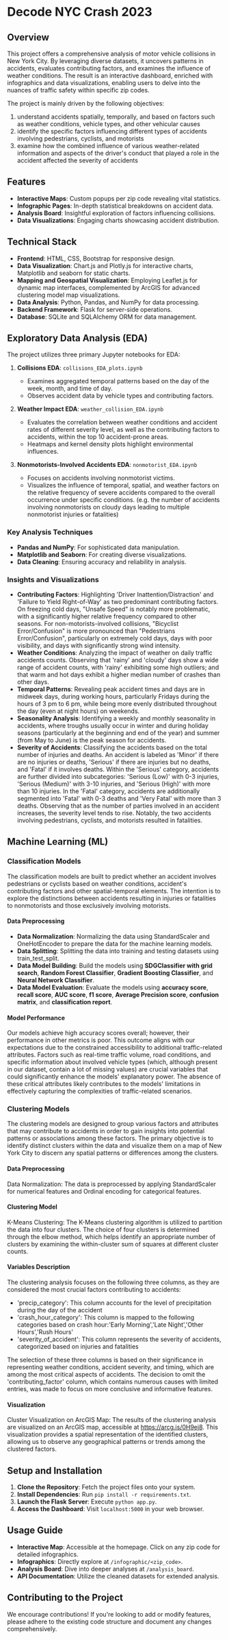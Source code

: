 # Decode NYC Crash 2023

## Overview
This project offers a comprehensive analysis of motor vehicle collisions in New York City. By leveraging diverse datasets, it uncovers patterns in accidents, evaluates contributing factors, and examines the influence of weather conditions. The result is an interactive dashboard, enriched with infographics and data visualizations, enabling users to delve into the nuances of traffic safety within specific zip codes.

The project is mainly driven by the following objectives:
1. understand accidents spatially, temporally, and based on factors such as weather conditions, vehicle types, and other vehicular causes
2. identify the specific factors influencing different types of accidents involving pedestrians, cyclists, and motorists
3. examine how the combined influence of various weather-related information and aspects of the driver's conduct that played a role in the accident affected the severity of accidents



## Features
- **Interactive Maps**: Custom popups per zip code revealing vital statistics.
- **Infographic Pages**: In-depth statistical breakdowns on accident data.
- **Analysis Board**: Insightful exploration of factors influencing collisions.
- **Data Visualizations**: Engaging charts showcasing accident distribution.

## Technical Stack
- **Frontend**: HTML, CSS, Bootstrap for responsive design.
- **Data Visualization**: Chart.js and Plotly.js for interactive charts, Matplotlib and seaborn for static charts.  
- **Mapping and Geospatial Visualization**: Employing Leaflet.js for dynamic map interfaces, complemented by ArcGIS for advanced clustering model map visualizations.
- **Data Analysis**: Python, Pandas, and NumPy for data processing.
- **Backend Framework**: Flask for server-side operations.
- **Database**: SQLite and SQLAlchemy ORM for data management.

## Exploratory Data Analysis (EDA)
The project utilizes three primary Jupyter notebooks for EDA:

1. **Collisions EDA**: `collisions_EDA_plots.ipynb`
   - Examines aggregated temporal patterns based on the day of the week, month, and time of day. 
   - Observes accident data by vehicle types and contributing factors.
   

2. **Weather Impact EDA**: `weather_collision_EDA.ipynb`
   - Evaluates the correlation between weather conditions and accident rates of different severity level, as well as the contributing factors to accidents, within the top 10 accident-prone areas.
   - Heatmaps and kernel density plots highlight environmental influences.

3. **Nonmotorists-Involved Accidents EDA**: `nonmotorist_EDA.ipynb`
   - Focuses on accidents involving nonmotorist victims.
   - Visualizes the influence of temporal, spatial, and weather factors on the relative frequency of severe accidents compared to the overall occurrence under specific conditions. (e.g. the number of accidents involving nonmotorists on cloudy days leading to multiple nonmotorist injuries or fatalities)


### Key Analysis Techniques
- **Pandas and NumPy**: For sophisticated data manipulation.
- **Matplotlib and Seaborn**: For creating diverse visualizations.
- **Data Cleaning**: Ensuring accuracy and reliability in analysis.

### Insights and Visualizations
- **Contributing Factors**: Highlighting 'Driver Inattention/Distraction' and 'Failure to Yield Right-of-Way' as two predominant contributing factors. On freezing cold days, "Unsafe Speed" is notably more problematic, with a significantly higher relative frequency compared to other seasons. For non-motorists-involved collisions, "Bicyclist Error/Confusion" is more pronounced than "Pedestrians Error/Confusion", particularly on extremely cold days, days with poor visibility, and days with significantly strong wind intensity.
- **Weather Conditions**: Analyzing the impact of weather on daily traffic accidents counts. Observing that 'rainy' and 'cloudy' days show a wide range of accident counts, with 'rainy' exhibiting some high outliers; and that warm and hot days exhibit a higher median number of crashes than other days.
- **Temporal Patterns**: Revealing peak accident times and days are in midweek days, during working hours, particularly Fridays during the hours of 3 pm to 6 pm, while being more evenly distributed throughout the day (even at night hours) on weekends.
- **Seasonality Analysis**: Identifying a weekly and monthly seasonality in accidents, where troughs usually occur in winter and during holiday seasons (particularly at the beginning and end of the year) and summer (from May to June) is the peak season for accidents. 
- **Severity of Accidents**: Classifying the accidents based on the total number of injuries and deaths. An accident is labeled as 'Minor' if there are no injuries or deaths, 'Serious' if there are injuries but no deaths, and 'Fatal' if it involves deaths. Within the 'Serious' category, accidents are further divided into subcategories: 'Serious (Low)' with 0-3 injuries, 'Serious (Medium)' with 3-10 injuries, and 'Serious (High)' with more than 10 injuries. In the 'Fatal' category, accidents are additionally segmented into 'Fatal' with 0-3 deaths and 'Very Fatal' with more than 3 deaths. Observing that as the number of parties involved in an accident increases, the severity level tends to rise. Notably, the two accidents involving pedestrians, cyclists, and motorists resulted in fatalities.

## Machine Learning (ML) 

### Classification Models
The classification models are built to predict whether an accident involves pedestrians or cyclists based on weather conditions, accident's contributing factors and other spatial-temporal elements. The intention is to explore the distinctions between accidents resulting in injuries or fatalities to nonmotorists and those exclusively involving motorists.

#### Data Preprocessing
- **Data Normalization**: Normalizing the data using StandardScaler and OneHotEncoder to prepare the data for the machine learning models.
- **Data Splitting**: Splitting the data into training and testing datasets using train_test_split.
- **Data Model Building**: Build the models using **SDGClassifier with grid search**, **Random Forest Classifier**, **Gradient Boosting Classifier**, and **Neural Network Classifier**. 
- **Data Model Evaluation**: Evaluate the models using **accuracy score**, **recall score**, **AUC score**, **f1 score**, **Average Precision score**, **confusion matrix**, and **classification report**.

#### Model Performance
Our models achieve high accuracy scores overall; however, their performance in other metrics is poor. This outcome aligns with our expectations due to the constrained accessibility to additional traffic-related attributes. Factors such as real-time traffic volume, road conditions, and specific information about involved vehicle types (which, although present in our dataset, contain a lot of missing values) are crucial variables that could significantly enhance the models' explanatory power. The absence of these critical attributes likely contributes to the models' limitations in effectively capturing the complexities of traffic-related scenarios.


### Clustering Models
The clustering models are designed to group various factors and attributes that may contribute to accidents in order to gain insights into potential patterns or associations among these factors. The primary objective is to identify distinct clusters within the data and visualize them on a map of New York City to discern any spatial patterns or differences among the clusters.

#### Data Preprocessing
Data Normalization: The data is preprocessed by applying StandardScaler for numerical features and Ordinal encoding for categorical features.

#### Clustering Model
K-Means Clustering: The K-Means clustering algorithm is utilized to partition the data into four clusters. The choice of four clusters is determined through the elbow method, which helps identify an appropriate number of clusters by examining the within-cluster sum of squares at different cluster counts.

#### Variables Description
The clustering analysis focuses on the following three columns, as they are considered the most crucial factors contributing to accidents:

- 'precip_category': This column accounts for the level of precipitation during the day of the accident
- 'crash_hour_category': This column is mapped to the following categories based on crash hour:'Early Morning','Late Night','Other Hours','Rush Hours'
- 'severity_of_accident': This column represents the severity of accidents, categorized based on injuries and fatalities

The selection of these three columns is based on their significance in representing weather conditions, accident severity, and timing, which are among the most critical aspects of accidents. The decision to omit the 'contributing_factor' column, which contains numerous causes with limited entries, was made to focus on more conclusive and informative features.

#### Visualization
Cluster Visualization on ArcGIS Map: The results of the clustering analysis are visualized on an ArcGIS map, accessible at https://arcg.is/0H9ej8. This visualization provides a spatial representation of the identified clusters, allowing us to observe any geographical patterns or trends among the clustered factors.

## Setup and Installation
1. **Clone the Repository**: Fetch the project files onto your system.
2. **Install Dependencies**: Run `pip install -r requirements.txt`.
3. **Launch the Flask Server**: Execute `python app.py`.
4. **Access the Dashboard**: Visit `localhost:5000` in your web browser.

## Usage Guide
- **Interactive Map**: Accessible at the homepage. Click on any zip code for detailed infographics.
- **Infographics**: Directly explore at `/infographic/<zip_code>`.
- **Analysis Board**: Dive into deeper analyses at `/analysis_board`.
- **API Documentation**: Utilize the cleaned datasets for extended analysis.

## Contributing to the Project
We encourage contributions! If you're looking to add or modify features, please adhere to the existing code structure and document any changes comprehensively.
